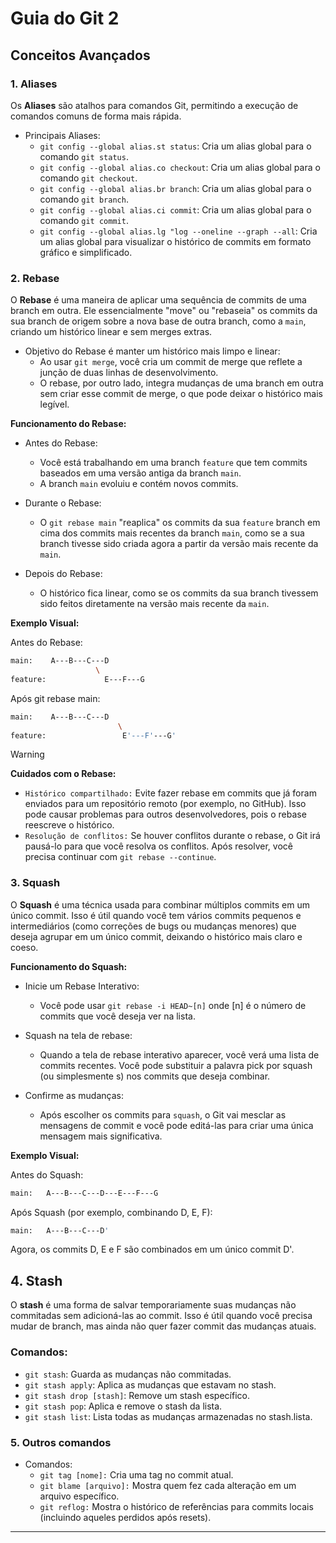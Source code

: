 # Guia do Git 2

## Conceitos Avançados

### 1. Aliases

Os **Aliases** são atalhos para comandos Git, permitindo a execução de comandos comuns de forma mais rápida.

- Principais Aliases:
  - `git config --global alias.st status`: Cria um alias global para o comando `git status`.
  - `git config --global alias.co checkout`: Cria um alias global para o comando `git checkout`.
  - `git config --global alias.br branch`: Cria um alias global para o comando `git branch`.
  - `git config --global alias.ci commit`: Cria um alias global para o comando `git commit`.
  - `git config --global alias.lg "log --oneline --graph --all`: Cria um alias global para visualizar o histórico de commits em formato gráfico e simplificado.

### 2. Rebase

O **Rebase** é uma maneira de aplicar uma sequência de commits de uma branch em outra. Ele essencialmente "move" ou "rebaseia" os commits da sua branch de origem sobre a nova base de outra branch, como a `main`, criando um histórico linear e sem merges extras.

- Objetivo do Rebase é manter um histórico mais limpo e linear: 
  - Ao usar `git merge`, você cria um commit de merge que reflete a junção de duas linhas de desenvolvimento. 
  - O rebase, por outro lado, integra mudanças de uma branch em outra sem criar esse commit de merge, o que pode deixar o histórico mais legível.
  
**Funcionamento do Rebase:**

- Antes do Rebase:
  - Você está trabalhando em uma branch `feature` que tem commits baseados em uma versão antiga da branch `main`.
  - A branch `main` evoluiu e contém novos commits.
  
- Durante o Rebase:
  - O `git rebase main` "reaplica" os commits da sua `feature` branch em cima dos commits mais recentes da branch `main`, como se a sua branch tivesse sido criada agora a partir da versão mais recente da `main`.

- Depois do Rebase:
  - O histórico fica linear, como se os commits da sua branch tivessem sido feitos diretamente na versão mais recente da `main`.

**Exemplo Visual:**

Antes do Rebase:
```bash
main:    A---B---C---D
                   \
feature:             E---F---G
```

Após git rebase main:
```bash
main:    A---B---C---D
                        \
feature:                 E'---F'---G'
```

> [!WARNING]
> **Cuidados com o Rebase:**
>  - `Histórico compartilhado:` Evite fazer rebase em commits que já foram enviados para um repositório remoto (por exemplo, no GitHub). Isso pode causar problemas para outros desenvolvedores, pois o rebase reescreve o histórico.
>  - `Resolução de conflitos:` Se houver conflitos durante o rebase, o Git irá pausá-lo para que você resolva os conflitos. Após resolver, você precisa continuar com `git rebase --continue`.

### 3. Squash

O **Squash** é uma técnica usada para combinar múltiplos commits em um único commit. Isso é útil quando você tem vários commits pequenos e intermediários (como correções de bugs ou mudanças menores) que deseja agrupar em um único commit, deixando o histórico mais claro e coeso.

**Funcionamento do Squash:**

- Inicie um Rebase Interativo:
  - Você pode usar `git rebase -i HEAD~[n]` onde [n] é o número de commits que você deseja ver na lista.

- Squash na tela de rebase:
  - Quando a tela de rebase interativo aparecer, você verá uma lista de commits recentes. Você pode substituir a palavra pick por squash (ou simplesmente s) nos commits que deseja combinar.

- Confirme as mudanças:
  - Após escolher os commits para `squash`, o Git vai mesclar as mensagens de commit e você pode editá-las para criar uma única mensagem mais significativa.

**Exemplo Visual:**

Antes do Squash:

```bash
main:   A---B---C---D---E---F---G
```

Após Squash (por exemplo, combinando D, E, F):
```bash
main:   A---B---C---D'
```
Agora, os commits D, E e F são combinados em um único commit D'.

## 4. Stash

O **stash** é uma forma de salvar temporariamente suas mudanças não commitadas sem adicioná-las ao commit. Isso é útil quando você precisa mudar de branch, mas ainda não quer fazer commit das mudanças atuais.

### Comandos:
- `git stash`: Guarda as mudanças não commitadas.
- `git stash apply`: Aplica as mudanças que estavam no stash.
- `git stash drop [stash]`: Remove um stash específico.
- `git stash pop`: Aplica e remove o stash da lista.
- `git stash list`: Lista todas as mudanças armazenadas no stash.lista.


### 5. Outros comandos

- Comandos:
  - `git tag [nome]:` Cria uma tag no commit atual.
  - `git blame [arquivo]:` Mostra quem fez cada alteração em um arquivo específico.
  - `git reflog:` Mostra o histórico de referências para commits locais (incluindo aqueles perdidos após resets).

---